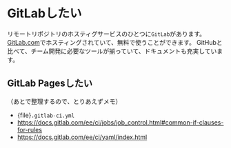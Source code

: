 # GitLabしたい

リモートリポジトリのホスティグサービスのひとつに``GitLab``があります。
[GitLab.com](https://about.gitlab.com/)でホスティングされていて、無料で使うことができます。
GitHubと比べて、チーム開発に必要なツールが揃っていて、ドキュメントも充実しています。

## GitLab Pagesしたい

（あとで整理するので、とりあえずメモ）

- {file}``.gitlab-ci.yml``
- https://docs.gitlab.com/ee/ci/jobs/job_control.html#common-if-clauses-for-rules
- https://docs.gitlab.com/ee/ci/yaml/index.html
